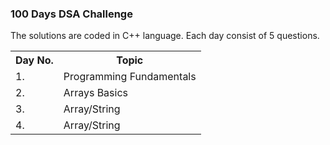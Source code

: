 <h3>100 Days DSA Challenge</h3>
<p> The solutions are coded in C++ language. Each day consist of 5 questions.</p>
<table>
   <tr>
    <th>Day No.</th>
    <th>Topic</th>
  </tr>
  <tr>
    <td>1.</td>
    <td>Programming Fundamentals</td>
  </tr>
  <tr>
    <td>2.</td>
    <td>Arrays Basics</td>
  </tr>
<tr>
    <td>3.</td>
    <td>Array/String</td>
  </tr>
   <tr>
    <td>4.</td>
    <td>Array/String</td>
  </tr>
</table>
